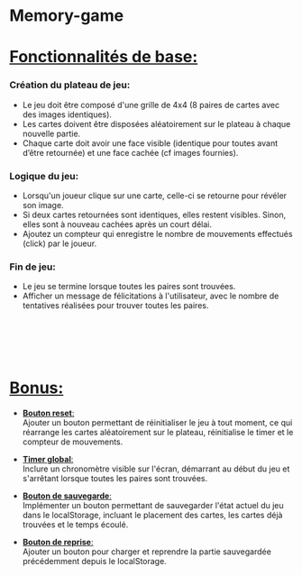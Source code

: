 # Memory-game

# <u>Fonctionnalités de base:</u>

### Création du plateau de jeu:
- Le jeu doit être composé d'une grille de 4x4 (8 paires de cartes avec des images identiques).
- Les cartes doivent être disposées aléatoirement sur le plateau à chaque nouvelle partie.
- Chaque carte doit avoir une face visible (identique pour toutes avant d’être retournée) et une face cachée (cf images fournies).

### Logique du jeu:
- Lorsqu'un joueur clique sur une carte, celle-ci se retourne pour révéler son image.
- Si deux cartes retournées sont identiques, elles restent visibles. Sinon, elles sont à nouveau cachées après un court délai.
- Ajoutez un compteur qui enregistre le nombre de mouvements effectués (click) par le joueur.

### Fin de jeu:
- Le jeu se termine lorsque toutes les paires sont trouvées.
- Afficher un message de félicitations à l'utilisateur, avec le nombre de tentatives réalisées pour trouver toutes les paires.



<br><br><br><br>

# <u>Bonus:</u>

- <u>**Bouton reset**:</u>  
Ajouter un bouton permettant de réinitialiser le jeu à tout moment, ce qui réarrange les cartes aléatoirement sur le plateau, réinitialise le timer et le compteur de mouvements.

- <u>**Timer global**:</u>  
Inclure un chronomètre visible sur l'écran, démarrant au début du jeu et s'arrêtant lorsque toutes les paires sont trouvées.

- <u>**Bouton de sauvegarde**:</u>  
Implémenter un bouton permettant de sauvegarder l'état actuel du jeu dans le localStorage, incluant le placement des cartes, les cartes déjà trouvées et le temps écoulé.

- <u>**Bouton de reprise**:</u>  
Ajouter un bouton pour charger et reprendre la partie sauvegardée précédemment depuis le localStorage.
